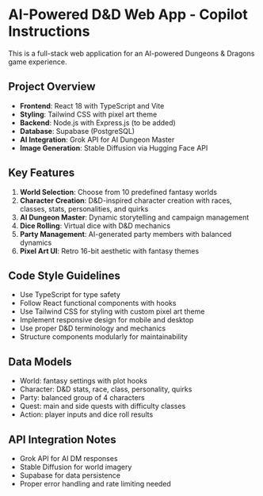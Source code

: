 <!-- Use this file to provide workspace-specific custom instructions to Copilot. For more details, visit https://code.visualstudio.com/docs/copilot/copilot-customization#_use-a-githubcopilotinstructionsmd-file -->

# AI-Powered D&D Web App - Copilot Instructions

This is a full-stack web application for an AI-powered Dungeons & Dragons game experience.

## Project Overview
- **Frontend**: React 18 with TypeScript and Vite
- **Styling**: Tailwind CSS with pixel art theme
- **Backend**: Node.js with Express.js (to be added)
- **Database**: Supabase (PostgreSQL)
- **AI Integration**: Grok API for AI Dungeon Master
- **Image Generation**: Stable Diffusion via Hugging Face API

## Key Features
1. **World Selection**: Choose from 10 predefined fantasy worlds
2. **Character Creation**: D&D-inspired character creation with races, classes, stats, personalities, and quirks
3. **AI Dungeon Master**: Dynamic storytelling and campaign management
4. **Dice Rolling**: Virtual dice with D&D mechanics
5. **Party Management**: AI-generated party members with balanced dynamics
6. **Pixel Art UI**: Retro 16-bit aesthetic with fantasy themes

## Code Style Guidelines
- Use TypeScript for type safety
- Follow React functional components with hooks
- Use Tailwind CSS for styling with custom pixel art theme
- Implement responsive design for mobile and desktop
- Use proper D&D terminology and mechanics
- Structure components modularly for maintainability

## Data Models
- World: fantasy settings with plot hooks
- Character: D&D stats, race, class, personality, quirks
- Party: balanced group of 4 characters
- Quest: main and side quests with difficulty classes
- Action: player inputs and dice roll results

## API Integration Notes
- Grok API for AI DM responses
- Stable Diffusion for world imagery
- Supabase for data persistence
- Proper error handling and rate limiting needed
